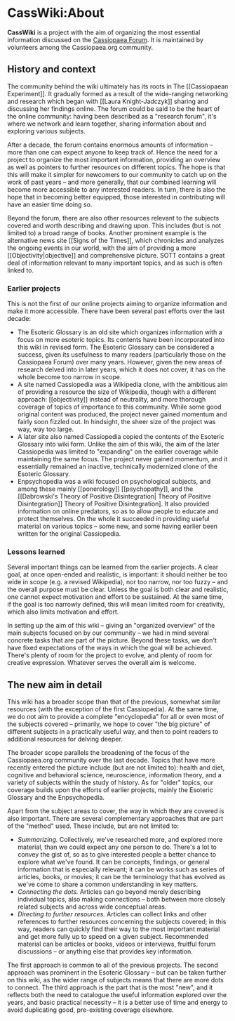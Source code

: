 # CassWiki:About
**CassWiki** is a project with the aim of organizing the most essential information discussed on the [Cassiopaea Forum](https://cassiopaea.org/forum/). It is maintained by volunteers among the Cassiopaea.org community.

History and context
-------------------

The community behind the wiki ultimately has its roots in The [[Cassiopaean Experiment]]. It gradually formed as a result of the wide-ranging networking and research which began with [[Laura Knight-Jadczyk]] sharing and discussing her findings online. The forum could be said to be the heart of the online community: having been described as a "research forum", it's where we network and learn together, sharing information about and exploring various subjects.

After a decade, the forum contains enormous amounts of information – more than one can expect anyone to keep track of. Hence the need for a project to organize the most important information, providing an overview as well as pointers to further resources on different topics. The hope is that this will make it simpler for newcomers to our community to catch up on the work of past years – and more generally, that our combined learning will become more accessible to any interested readers. In turn, there is also the hope that in becoming better equipped, those interested in contributing will have an easier time doing so.

Beyond the forum, there are also other resources relevant to the subjects covered and worth describing and drawing upon. This includes (but is not limited to) a broad range of books. Another prominent example is the alternative news site [[Signs of the Times]], which chronicles and analyzes the ongoing events in our world, with the aim of providing a more [[Objectivity|objective]] and comprehensive picture. SOTT contains a great deal of information relevant to many important topics, and as such is often linked to.

### Earlier projects

This is not the first of our online projects aiming to organize information and make it more accessible. There have been several past efforts over the last decade:

*   The Esoteric Glossary is an old site which organizes information with a focus on more esoteric topics. Its contents have been incorporated into this wiki in revised form. The Esoteric Glossary can be considered a success, given its usefulness to many readers (particularly those on the Cassiopaea Forum) over many years. However, given the new areas of research delved into in later years, which it does not cover, it has on the whole become too narrow in scope.
*   A site named Cassiopedia was a Wikipedia clone, with the ambitious aim of providing a resource the size of Wikipedia, though with a different approach: [[objectivity]] instead of neutrality, and more thorough coverage of topics of importance to this community. While some good original content was produced, the project never gained momentum and fairly soon fizzled out. In hindsight, the sheer size of the project was way, way too large.
*   A later site also named Cassiopedia copied the contents of the Esoteric Glossary into wiki form. Unlike the aim of this wiki, the aim of the later Cassiopedia was limited to "expanding" on the earlier coverage while maintaining the same focus. The project never gained momentum, and it essentially remained an inactive, technically modernized clone of the Esoteric Glossary.
*   Enpsychopedia was a wiki focused on psychological subjects, and among these mainly [[ponerology]] [[psychopathy]], and the [[Dabrowski's Theory of Positive Disintegration| Theory of Positive Disintegration]] Theory of Positive Disintegration]. It also provided information on online predators, so as to allow people to educate and protect themselves. On the whole it succeeded in providing useful material on various topics – some new, and some having earlier been written for the original Cassiopedia.

### Lessons learned

Several important things can be learned from the earlier projects. A clear goal, at once open-ended and realistic, is important: it should neither be too wide in scope (e.g. a revised Wikipedia), nor too narrow, nor too fuzzy – and the overall purpose must be clear. Unless the goal is both clear and realistic, one cannot expect motivation and effort to be sustained. At the same time, if the goal is too narrowly defined, this will mean limited room for creativity, which also limits motivation and effort.

In setting up the aim of this wiki – giving an "organized overview" of the main subjects focused on by our community – we had in mind several concrete tasks that are part of the picture. Beyond these tasks, we don't have fixed expectations of the ways in which the goal will be achieved. There's plenty of room for the project to evolve, and plenty of room for creative expression. Whatever serves the overall aim is welcome.

The new aim in detail
---------------------

This wiki has a broader scope than that of the previous, somewhat similar resources (with the exception of the first Cassiopedia). At the same time, we do not aim to provide a complete "encyclopedia" for all or even most of the subjects covered – primarily, we hope to cover "the big picture" of different subjects in a practically useful way, and then to point readers to additional resources for delving deeper.

The broader scope parallels the broadening of the focus of the Cassiopaea.org community over the last decade. Topics that have more recently entered the picture include (but are not limited to): health and diet, cognitive and behavioral science, neuroscience, information theory, and a variety of subjects within the study of history. As for "older" topics, our coverage builds upon the efforts of earlier projects, mainly the Esoteric Glossary and the Enpsychopedia.

Apart from the subject areas to cover, the way in which they are covered is also important. There are several complementary approaches that are part of the "method" used. These include, but are not limited to:

*   _Summarizing._ Collectively, we've researched more, and explored more material, than we could expect any one person to do. There's a lot to convey the gist of, so as to give interested people a better chance to explore what we've found. It can be concepts, findings, or general information that is especially relevant; it can be works such as series of articles, books, or movies; it can be the terminology that has evolved as we've come to share a common understanding in key matters.
*   _Connecting the dots._ Articles can go beyond merely describing individual topics, also making connections – both between more closely related subjects and across wide conceptual areas.
*   _Directing to further resources._ Articles can collect links and other references to further resources concerning the subjects covered; in this way, readers can quickly find their way to the most important material and get more fully up to speed on a given subject. Recommended material can be articles or books, videos or interviews, fruitful forum discussions – or anything else that provides key information.

The first approach is common to all of the previous projects. The second approach was prominent in the Esoteric Glossary – but can be taken further on this wiki, as the wider range of subjects means that there are more dots to connect. The third approach is the part that is the most "new", and it reflects both the need to catalogue the useful information explored over the years, and basic practical necessity – it is a better use of time and energy to avoid duplicating good, pre-existing coverage elsewhere.
